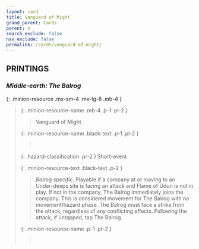 ```yaml
---
layout: card
title: Vanguard of Might
grand_parent: Cards
parent: V
search_exclude: false
nav_exclude: false
permalink: /cards/vanguard-of-might/
---
```


## PRINTINGS


### _Middle-earth: The Balrog_

{: .minion-resource .mx-sm-4 .mx-lg-8 .mb-4 }
> {: .minion-resource-name .mb-4 .p-1 .pl-2 }
> > <div class="hazard-mp"></div>
> > <div class="card-name">Vanguard of Might</div>
>
> {: .minion-resource-name .black-text .p-1 .pl-2 }
> > &nbsp;
>
> {: .hazard-classification .pr-2 }
> Short-event
>
> {: .minion-resource-text .black-text .p-2 }
> > _Balrog specific._ Playable if a company at or maving to an Under-deeps site is facing an attack and Flame of Udun is not in play. If not in the company, The Balrog immediately joins the company. This is considered movement for The Balrog with no movement/hazard phase. The Balrog must face a strike from the attack, regardless of any conflicting effects. Following the attack, if untapped, tap The Balrog. 
> 
> {: .minion-resource-name .p-1 .pr-2 }
> > <div class="card-shield"></div>
> > <div class="card-corruption-white">&nbsp;</div>
